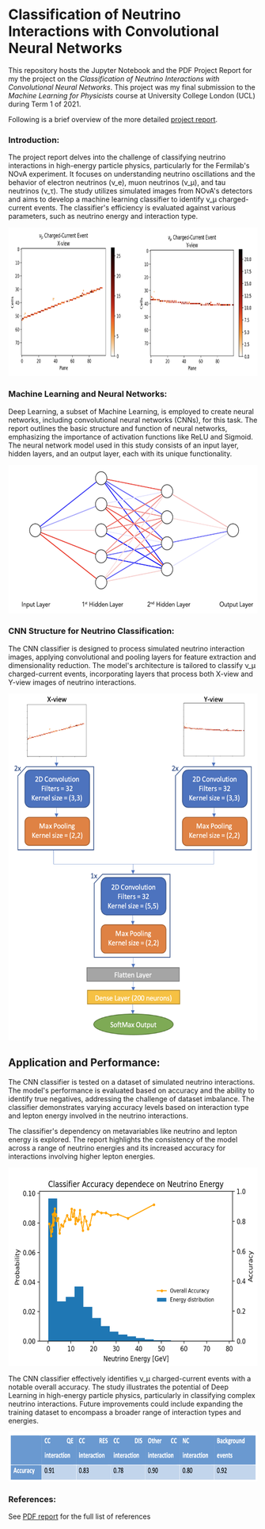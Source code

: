 # Classification of Neutrino Interactions with Convolutional Neural Networks

This repository hosts the Jupyter Notebook and the PDF Project Report for my the project on the *Classification of Neutrino Interactions with Convolutional Neural Networks*. This project was my final submission to the *Machine Learning for Physicists* course at University College London (UCL) during Term 1 of 2021.

Following is a brief overview of the more detailed [project report](/ProjectReport.pdf).

### Introduction:
The project report delves into the challenge of classifying neutrino interactions in high-energy particle physics, particularly for the Fermilab's NOvA experiment. It focuses on understanding neutrino oscillations and the behavior of electron neutrinos (ν_e), muon neutrinos (ν_μ), and tau neutrinos (ν_τ). The study utilizes simulated images from NOvA's detectors and aims to develop a machine learning classifier to identify ν_μ charged-current events. The classifier's efficiency is evaluated against various parameters, such as neutrino energy and interaction type.

<div align="center">
    <img height="300" src="Figures/NeutrinoDetections.png">
</div>

### Machine Learning and Neural Networks:
Deep Learning, a subset of Machine Learning, is employed to create neural networks, including convolutional neural networks (CNNs), for this task. The report outlines the basic structure and function of neural networks, emphasizing the importance of activation functions like ReLU and Sigmoid. The neural network model used in this study consists of an input layer, hidden layers, and an output layer, each with its unique functionality.

<div align="center">
    <img height="300" src="Figures/NNstructure.png">
</div>

### CNN Structure for Neutrino Classification:
The CNN classifier is designed to process simulated neutrino interaction images, applying convolutional and pooling layers for feature extraction and dimensionality reduction. The model's architecture is tailored to classify ν_μ charged-current events, incorporating layers that process both X-view and Y-view images of neutrino interactions.

<div align="center">
    <img height="700" src="Figures/CNNstructure.png">
</div>

## Application and Performance:
The CNN classifier is tested on a dataset of simulated neutrino interactions. The model's performance is evaluated based on accuracy and the ability to identify true negatives, addressing the challenge of dataset imbalance. The classifier demonstrates varying accuracy levels based on interaction type and lepton energy involved in the neutrino interactions.

The classifier's dependency on metavariables like neutrino and lepton energy is explored. The report highlights the consistency of the model across a range of neutrino energies and its increased accuracy for interactions involving higher lepton energies.

<div align="center">
    <img height="400" src="Figures/nuenergy.png">
</div>


The CNN classifier effectively identifies ν_μ charged-current events with a notable overall accuracy. The study illustrates the potential of Deep Learning in high-energy particle physics, particularly in classifying complex neutrino interactions. Future improvements could include expanding the training dataset to encompass a broader range of interaction types and energies.

<div align="center">
    <img height="100" src="Figures/Table1.png">
</div>

### References:
See [PDF report](/ProjectReport.pdf) for the full list of references